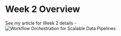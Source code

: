 # Week 2 Overview

See my article for Week 2 details - ![Workflow Orchestration for Scalable Data Pipelines](https://learning-data-engineering-module-1.hashnode.dev/learning-data-engineering-orchestration)

